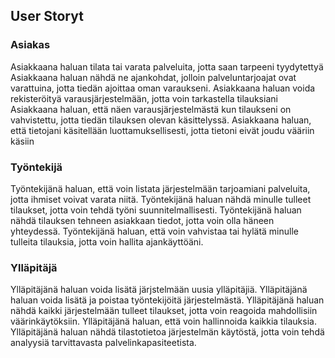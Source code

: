 User Storyt
---------------------

### Asiakas ###

Asiakkaana haluan tilata tai varata palveluita, jotta saan tarpeeni tyydytettyä
Asiakkaana haluan nähdä ne ajankohdat, jolloin palveluntarjoajat ovat varattuina, jotta tiedän ajoittaa oman varaukseni.
Asiakkaana haluan voida rekisteröityä varausjärjestelmään, jotta voin tarkastella tilauksiani
Asiakkaana haluan, että näen varausjärjestelmästä kun tilaukseni on vahvistettu, jotta tiedän tilauksen olevan käsittelyssä.
Asiakkaana haluan, että tietojani käsitellään luottamuksellisesti, jotta tietoni eivät joudu vääriin käsiin

### Työntekijä ###

Työntekijänä haluan, että voin listata järjestelmään tarjoamiani palveluita, jotta ihmiset voivat varata niitä.
Työntekijänä haluan nähdä minulle tulleet tilaukset, jotta voin tehdä työni suunnitelmallisesti.
Työntekijänä haluan nähdä tilauksen tehneen asiakkaan tiedot, jotta voin olla häneen yhteydessä.
Työntekijänä haluan, että voin vahvistaa tai hylätä minulle tulleita tilauksia, jotta voin hallita ajankäyttöäni. 

### Ylläpitäjä ###

Ylläpitäjänä haluan voida lisätä järjstelmään uusia ylläpitäjiä.
Ylläpitäjänä haluan voida lisätä ja poistaa työntekijöitä järjestelmästä.
Ylläpitäjänä haluan nähdä kaikki järjestelmään tulleet tilaukset, jotta voin reagoida mahdollisiin väärinkäytöksiin.
Ylläpitäjänä haluan, että voin hallinnoida kaikkia tilauksia.
Ylläpitäjänä haluan nähdä tilastotietoa järjestelmän käytöstä, jotta voin tehdä analyysiä tarvittavasta palvelinkapasiteetista.
